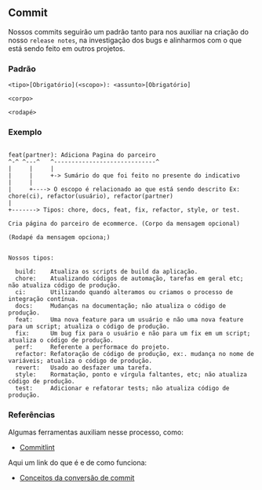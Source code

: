 ## Commit

Nossos commits seguirão um padrão tanto para nos auxiliar na criação do nosso `release notes`, 
na investigação dos bugs e alinharmos com o que está sendo feito em outros projetos.

### Padrão

```
<tipo>[Obrigatório](<scopo>): <assunto>[Obrigatório]

<corpo>

<rodapé>
```

### Exemplo

```

feat(partner): Adiciona Pagina do parceiro
^-^ ^---^   ^-----------------------------^
|     |     |
|     |     +-> Sumário do que foi feito no presente do indicativo
|     |
|     +----> O escopo é relacionado ao que está sendo descrito Ex: chore(ci), refactor(usuário), refactor(partner)
|
+-------> Tipos: chore, docs, feat, fix, refactor, style, or test.

Cria página do parceiro de ecommerce. (Corpo da mensagem opcional) 

(Rodapé da mensagem opciona;)


Nossos tipos:

  build:    Atualiza os scripts de build da aplicação.
  chore:    Atualizando códigos de automação, tarefas em geral etc; não atualiza código de produção.
  ci:       Utilizando quando alteramos ou criamos o processo de integração contínua.
  docs:     Mudanças na documentação; não atualiza o código de produção.
  feat:     Uma nova feature para um usuário e não uma nova feature para um script; atualiza o código de produção.
  fix:      Um bug fix para o usuário e não para um fix em um script; atualiza o código de produção.
  perf:     Referente a performace do projeto.
  refactor: Refatoração de código de produção, ex:. mudança no nome de variáveis; atualiza o código de produção.
  revert:   Usado ao desfazer uma tarefa.
  style:    Rormatação, ponto e vírgula faltantes, etc; não atualiza código de produção.
  test:     Adicionar e refatorar tests; não atualiza código de produção.
```

### Referências

Algumas ferramentas auxiliam nesse processo, como:

* [Commitlint](https://github.com/conventional-changelog/commitlint)

Aqui um link do que é e de como funciona:

* [Conceitos da conversão de commit](https://conventional-changelog.github.io/commitlint/#/concepts-commit-conventions)

